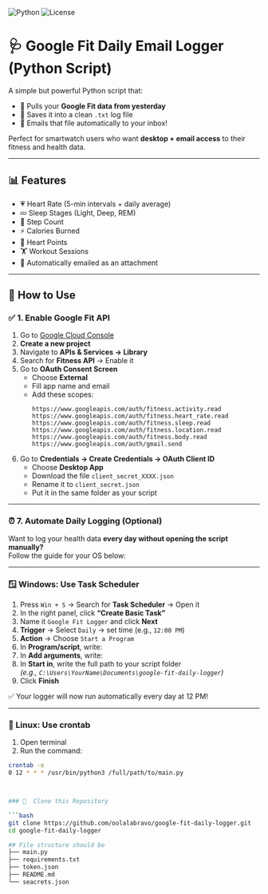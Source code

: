 ![Python](https://img.shields.io/badge/python-3.7+-blue)
![License](https://img.shields.io/badge/license-MIT-green)

# 🩺 Google Fit Daily Email Logger (Python Script)

A simple but powerful Python script that:

- 🧠 Pulls your **Google Fit data from yesterday**
- 📂 Saves it into a clean `.txt` log file
- 📧 Emails that file automatically to your inbox!

Perfect for smartwatch users who want **desktop + email access** to their fitness and health data.

---

## 📊 Features

- 💗 Heart Rate (5-min intervals + daily average)
- 💤 Sleep Stages (Light, Deep, REM)
- 🚶 Step Count
- ⚡ Calories Burned
- 💓 Heart Points
- 🏋️ Workout Sessions
- 📎 Automatically emailed as an attachment

---

## 🚀 How to Use

### ✅ 1. Enable Google Fit API

1. Go to [Google Cloud Console](https://console.cloud.google.com/)
2. **Create a new project**
3. Navigate to **APIs & Services → Library**
4. Search for **Fitness API** → Enable it
5. Go to **OAuth Consent Screen**
   - Choose **External**
   - Fill app name and email
   - Add these scopes:
     ```
     https://www.googleapis.com/auth/fitness.activity.read
     https://www.googleapis.com/auth/fitness.heart_rate.read
     https://www.googleapis.com/auth/fitness.sleep.read
     https://www.googleapis.com/auth/fitness.location.read
     https://www.googleapis.com/auth/fitness.body.read
     https://www.googleapis.com/auth/gmail.send
     ```
6. Go to **Credentials → Create Credentials → OAuth Client ID**
   - Choose **Desktop App**
   - Download the file `client_secret_XXXX.json`
   - Rename it to `client_secret.json`
   - Put it in the same folder as your script


---


### ⏰ 7. Automate Daily Logging (Optional)

Want to log your health data **every day without opening the script manually?**  
Follow the guide for your OS below:

---

### 🪟 Windows: Use Task Scheduler

1. Press `Win + S` → Search for **Task Scheduler** → Open it  
2. In the right panel, click **“Create Basic Task”**
3. Name it `Google Fit Logger` and click **Next**
4. **Trigger** → Select `Daily` → set time (e.g., `12:00 PM`)
5. **Action** → Choose `Start a Program`
6. In **Program/script**, write:
7. In **Add arguments**, write:
8. In **Start in**, write the full path to your script folder  
*(e.g., `C:\Users\YourName\Documents\google-fit-daily-logger`)*  
9. Click **Finish**

✅ Your logger will now run automatically every day at 12 PM!

---

### 🐧 Linux: Use crontab

1. Open terminal  
2. Run the command:

```bash
crontab -e
0 12 * * * /usr/bin/python3 /full/path/to/main.py



### 💾  Clone this Repository

```bash
git clone https://github.com/oolalabravo/google-fit-daily-logger.git
cd google-fit-daily-logger

## File structure should be
├── main.py
├── requirements.txt
├── token.json
├── README.md
└── seacrets.json

